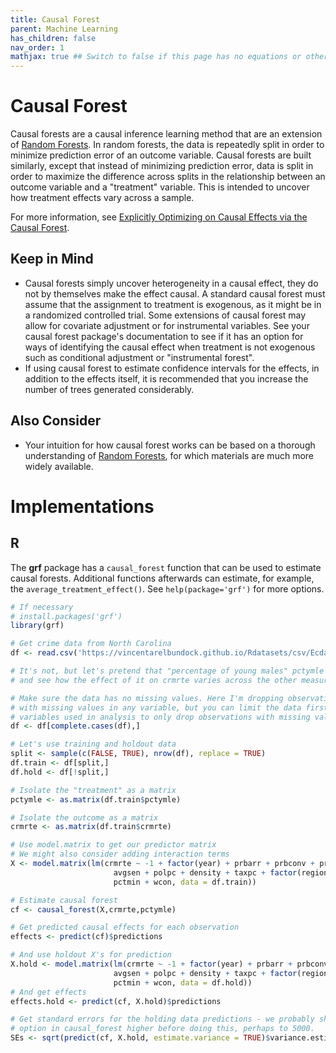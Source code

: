 ```yaml
---
title: Causal Forest
parent: Machine Learning
has_children: false
nav_order: 1
mathjax: true ## Switch to false if this page has no equations or other math rendering.
---
```


# Causal Forest

Causal forests are a causal inference learning method that are an extension of [Random Forests](https://lost-stats.github.io/Machine_Learning/random_forest.html). In random forests, the data is repeatedly split in order to minimize prediction error of an outcome variable. Causal forests are built similarly, except that instead of minimizing prediction error, data is split in order to maximize the difference across splits in the relationship between an outcome variable and a "treatment" variable. This is intended to uncover how treatment effects vary across a sample.

For more information, see [Explicitly Optimizing on Causal Effects via the Causal Forest](https://www.markhw.com/blog/causalforestintro).

## Keep in Mind

- Causal forests simply uncover heterogeneity in a causal effect, they do not by themselves make the effect causal. A standard causal forest must assume that the assignment to treatment is exogenous, as it might be in a randomized controlled trial. Some extensions of causal forest may allow for covariate adjustment or for instrumental variables. See your causal forest package's documentation to see if it has an option for ways of identifying the causal effect when treatment is not exogenous such as conditional adjustment or "instrumental forest".
- If using causal forest to estimate confidence intervals for the effects, in addition to the effects itself, it is recommended that you increase the number of trees generated considerably.

## Also Consider

- Your intuition for how causal forest works can be based on a thorough understanding of [Random Forests](https://lost-stats.github.io/Machine_Learning/random_forest.html), for which materials are much more widely available.

# Implementations

## R

The **grf** package has a `causal_forest` function that can be used to estimate causal forests. Additional functions afterwards can estimate, for example, the `average_treatment_effect()`. See `help(package='grf')` for more options.

```R
# If necessary
# install.packages('grf')
library(grf)

# Get crime data from North Carolina
df <- read.csv('https://vincentarelbundock.github.io/Rdatasets/csv/Ecdat/Crime.csv')

# It's not, but let's pretend that "percentage of young males" pctymle is exogenous
# and see how the effect of it on crmrte varies across the other measured covariates

# Make sure the data has no missing values. Here I'm dropping observations
# with missing values in any variable, but you can limit the data first to just
# variables used in analysis to only drop observations with missing values in those variables
df <- df[complete.cases(df),]

# Let's use training and holdout data
split <- sample(c(FALSE, TRUE), nrow(df), replace = TRUE)
df.train <- df[split,]
df.hold <- df[!split,]

# Isolate the "treatment" as a matrix
pctymle <- as.matrix(df.train$pctymle)

# Isolate the outcome as a matrix
crmrte <- as.matrix(df.train$crmrte)

# Use model.matrix to get our predictor matrix
# We might also consider adding interaction terms
X <- model.matrix(lm(crmrte ~ -1 + factor(year) + prbarr + prbconv + prbpris + 
                       avgsen + polpc + density + taxpc + factor(region) + factor(smsa) + 
                       pctmin + wcon, data = df.train))

# Estimate causal forest
cf <- causal_forest(X,crmrte,pctymle)

# Get predicted causal effects for each observation
effects <- predict(cf)$predictions

# And use holdout X's for prediction
X.hold <- model.matrix(lm(crmrte ~ -1 + factor(year) + prbarr + prbconv + prbpris + 
                       avgsen + polpc + density + taxpc + factor(region) + factor(smsa) + 
                       pctmin + wcon, data = df.hold))
# And get effects
effects.hold <- predict(cf, X.hold)$predictions

# Get standard errors for the holding data predictions - we probably should have set the num.trees
# option in causal_forest higher before doing this, perhaps to 5000.
SEs <- sqrt(predict(cf, X.hold, estimate.variance = TRUE)$variance.estimates)
```

